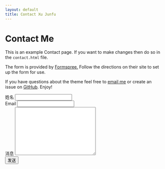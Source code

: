 ```yaml
---
layout: default
title: Contact Xu Junfu
---
```


<div id="contact">
  <h1 class="pageTitle">Contact Me</h1>
  <div class="contactContent">
    <p class="intro">This is an example Contact page. If you want to make changes then do so in the <code>contact.html</code> file.</p>
    <p>The form is provided by <a href="http://formspree.io/">Formspree.</a> Follow the directions on their site to set up the form for use.</p>
    <p>If you have questions about the theme feel free to <a href="mailto:xujunfu@shu.edu.cn">email me</a> or create an issue on <a href="https://github.com/JunFuXu">GitHub</a>. Enjoy!</p>
  </div>
  <form action="https://formspree.io/xujunfu@shu.edu.cn" method="POST">
    <label for="name">姓名</label>    
    <input type="text" id="name" name="name" class="full-width"><br>
    <label for="email">Email</label>
    <input type="email" id="email" name="_replyto" class="full-width"><br>
    <label for="message">消息</label>
    <textarea name="message" id="message" cols="30" rows="10" class="full-width"></textarea><br>
    <input type="submit" value="发送" class="button">
  </form>
</div>